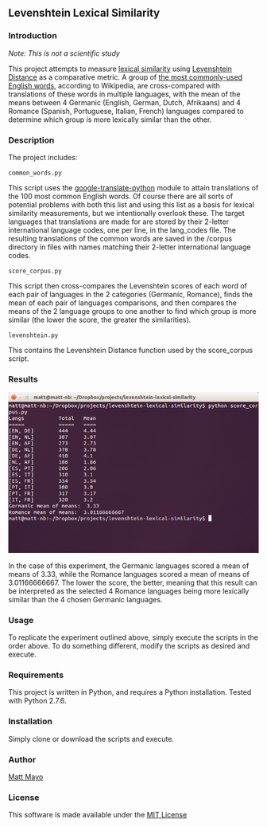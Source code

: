## Levenshtein Lexical Similarity

### Introduction

*Note: This is not a scientific study*

This project attempts to measure [lexical similarity](http://en.wikipedia.org/wiki/Lexical_similarity) using [Levenshtein Distance](http://en.wikipedia.org/wiki/Levenshtein_distance) as a comparative metric. A group of [the most commonly-used English words](http://en.wikipedia.org/wiki/Most_common_words_in_English), according to Wikipedia, are cross-compared with translations of these words in multiple languages, with the mean of the means between 4 Germanic (English, German, Dutch, Afrikaans) and 4 Romance (Spanish, Portuguese, Italian, French) languages compared to determine which group is more lexically similar than the other.

### Description

The project includes:

```
common_words.py
```
This script uses the [google-translate-python](https://github.com/terryyin/google-translate-python) module to attain translations of the 100 most common English words. Of course there are all sorts of potential problems with both this list and using this list as a basis for lexical similarity measurements, but we intentionally overlook these. The target languages that translations are made for are stored by their 2-letter international language codes, one per line, in the lang_codes file. The resulting translations of the common words are saved in the /corpus directory in files with names matching their 2-letter international language codes.

```
score_corpus.py
```
This script then cross-compares the Levenshtein scores of each word of each pair of languages in the 2 categories (Germanic, Romance), finds the mean of each pair of languages comparisons, and then compares the means of the 2 language groups to one another to find which group is more similar (the lower the score, the greater the similarities).

```
levenshtein.py
```
This contains the Levenshtein Distance function used by the score_corpus script.

### Results

![Results](https://raw.githubusercontent.com/mmmayo13/levenshtein-lexical-similarity/master/results.png)

In the case of this experiment, the Germanic languages scored a mean of means of 3.33, while the Romance languages scored a mean of means of 3.01166666667. The lower the score, the better, meaning that this result can be interpreted as the selected 4 Romance languages being more lexically similar than the 4 chosen Germanic languages.

### Usage

To replicate the experiment outlined above, simply execute the scripts in the order above. To do something different, modify the scripts as desired and execute.

### Requirements

This project is written in Python, and requires a Python installation. Tested with Python 2.7.6.

### Installation

Simply clone or download the scripts and execute.

### Author

[Matt Mayo](http://about.me/mattmayo)

### License

This software is made available under the [MIT License](http://choosealicense.com/licenses/mit/)
